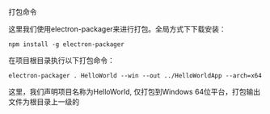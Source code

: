 打包命令

这里我们使用electron-packager来进行打包。全局方式下下载安装：

```
npm install -g electron-packager
```

在项目根目录执行以下打包命令：

```
electron-packager . HelloWorld --win --out ../HelloWorldApp --arch=x64
```

这里，我们声明项目名称为HelloWorld, 仅打包到Windows 64位平台，打包输出文件为根目录上一级的

